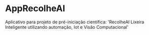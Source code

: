 # AppRecolheAI
Aplicativo para projeto de pré-iniciação científica: 'RecolheAI Lixeira Inteligente utilizando automação, Iot e Visão Computacional'

